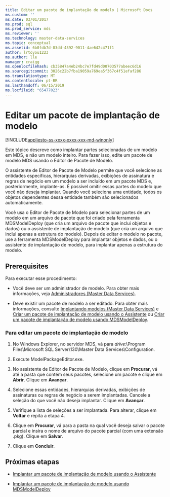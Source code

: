```yaml
---
title: Editar um pacote de implantação de modelo | Microsoft Docs
ms.custom: ''
ms.date: 03/01/2017
ms.prod: sql
ms.prod_service: mds
ms.reviewer: ''
ms.technology: master-data-services
ms.topic: conceptual
ms.assetid: 6b0fdb7d-83dd-4392-9011-4ae642c471f1
author: lrtoyou1223
ms.author: lle
manager: craigg
ms.openlocfilehash: cb35847a4eb24bc7e7fd49d00703577abeec6d16
ms.sourcegitcommit: 3026c22b7fba19059a769ea5f367c4f51efaf286
ms.translationtype: MT
ms.contentlocale: pt-BR
ms.lasthandoff: 06/15/2019
ms.locfileid: "65477023"
---
```

# <a name="edit-a-model-deployment-package"></a>Editar um pacote de implantação de modelo

[!INCLUDE[appliesto-ss-xxxx-xxxx-xxx-md-winonly](../includes/appliesto-ss-xxxx-xxxx-xxx-md-winonly.md)]

  Este tópico descreve como implantar partes selecionadas de um modelo em MDS, e não um modelo inteiro. Para fazer isso, edite um pacote de modelo MDS usando o Editor de Pacote de Modelo.  
  
 O assistente de Editor de Pacote de Modelo permite que você selecione as entidades específicas, hierarquias derivadas, exibições de assinatura e regras de negócio em um modelo a ser incluído em um pacote MDS e, posteriormente, implante-as. É possível omitir essas partes do modelo que você não deseja implantar. Quando você seleciona uma entidade, todos os objetos dependentes dessa entidade também são selecionados automaticamente.  
  
 Você usa o Editor de Pacote de Modelo para selecionar partes de um modelo em um arquivo de pacote que foi criado pela ferramenta MDSModelDeploy (que cria um arquivo de pacote que inclui objetos e dados) ou o assistente de implantação de modelo (que cria um arquivo que inclui apenas a estrutura do modelo). Depois de editar o modelo no pacote, use a ferramenta MDSModelDeploy para implantar objetos e dados, ou o assistente de implantação de modelo, para implantar apenas a estrutura do modelo.  
  
## <a name="prerequisites"></a>Prerequisites  
 Para executar esse procedimento:  
  
-   Você deve ser um administrador de modelo. Para obter mais informações, veja [Administradores &#40;Master Data Services&#41;](../master-data-services/administrators-master-data-services.md).  
  
-   Deve existir um pacote de modelo a ser editado. Para obter mais informações, consulte [Implantando modelos &#40;Master Data Services&#41;](../master-data-services/deploying-models-master-data-services.md) e [Criar um pacote de implantação de modelo usando o Assistente](../master-data-services/create-a-model-deployment-package-by-using-the-wizard.md) ou [Criar um pacote de implantação de modelo usando MDSModelDeploy](../master-data-services/create-a-model-deployment-package-by-using-mdsmodeldeploy.md).  
  
### <a name="to-edit-a-model-deployment-package"></a>Para editar um pacote de implantação de modelo  
  
1.  No Windows Explorer, no servidor MDS, vá para *drive*:\Program Files\Microsoft SQL Server\130\Master Data Services\Configuration.  
  
2.  Execute ModelPackageEditor.exe.  
  
3.  No assistente de Editor de Pacote de Modelo, clique em **Procurar**, vá até a pasta que contém seus pacotes, selecione um pacote e clique em **Abrir**. Clique em **Avançar**.  
  
4.  Selecione essas entidades, hierarquias derivadas, exibições de assinaturas ou regras de negócio a serem implantadas. Cancele a seleção do que você não deseja implantar. Clique em **Avançar**.  
  
5.  Verifique a lista de seleções a ser implantada. Para alterar, clique em **Voltar** e repita a etapa 4.  
  
6.  Clique em **Procurar**, vá para a pasta na qual você deseja salvar o pacote parcial e insira o nome de arquivo do pacote parcial (com uma extensão .pkg). Clique em **Salvar**.  
  
7.  Clique em **Concluir**.  
  
## <a name="next-steps"></a>Próximas etapas  
  
-   [Implantar um pacote de implantação de modelo usando o Assistente](../master-data-services/deploy-a-model-deployment-package-by-using-the-wizard.md)  
  
-   [Implantar um pacote de implantação de modelo usando MDSModelDeploy](../master-data-services/deploy-a-model-deployment-package-by-using-mdsmodeldeploy.md)  
  
  
